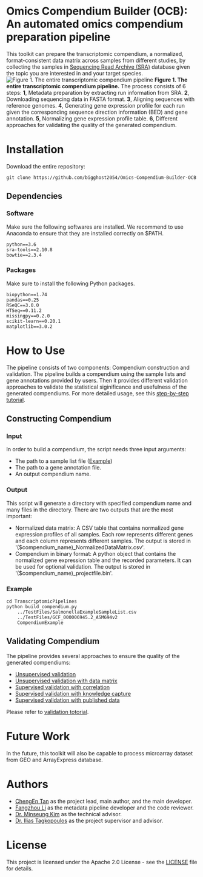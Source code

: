 # Omics Compendium Builder (OCB): An automated omics compendium preparation pipeline
This toolkit can prepare the transcriptomic compendium, a normalized, format-consistent data matrix across samples from different studies, by collecting the samples in <a href="https://www.ncbi.nlm.nih.gov/sra">Sequencing Read Archive (SRA)</a> database given the topic you are interested in and your target species.
![Figure 1. The entire transcriptomic compendium pipeline](https://github.com/bigghost2054/Omics-Compendium-Builder-OCB/blob/master/images/Figure1.png)
**Figure 1. The entire transcriptomic compendium pipeline.** The process consists of 6 steps: **1**, Metadata preparation by extracting run information from SRA. **2**, Downloading sequencing data in FASTA format. **3**, Aligning sequences with reference genomes. **4**, Generating gene expression profile for each run given the corresponding sequence direction information (BED) and gene annotation. **5**, Normalizing gene expression profile table. **6**, Different approaches for validating the quality of the generated compendium.

# Installation
Download the entire repository:
```
git clone https://github.com/bigghost2054/Omics-Compendium-Builder-OCB
```

## Dependencies

### Software
Make sure the following softwares are installed. We recommend to use Anaconda to ensure that they are installed correctly on $PATH.
```
python==3.6
sra-tools==2.10.8
bowtie==2.3.4
```
### Packages
Make sure to install the following Python packages.
```
biopython==1.74
pandas==0.25
RSeQC==3.0.0
HTSeq==0.11.2
missingpy==0.2.0
scikit-learn==0.20.1
matplotlib==3.0.2
```

# How to Use
The pipeline consists of two components: Compendium construction and validation. The pipeline builds a compendium using the sample lists and gene annotations provided by users. Then it provides different validation approaches to validate the statistical siginificance and usefulness of the generated compendiums. For more detailed usage, see this [step-by-step tutorial](./STEP-BY-STEP.md).

## Constructing Compendium

### Input
In order to build a compendium, the script needs three input arguments:
- The path to a sample list file ([Example](./TestFiles/SalmonellaExampleSampleList.csv))
- The path to a gene annotation file.
- An output compendium name.

### Output
This script will generate a directory with specified compendium name and many files in the directory. There are two outputs that are the most important:
- Normalized data matrix: A CSV table that contains normalized gene expression profiles of all samples. Each row represents different genes and each column represents different samples. The output is stored in '($compendium_name)_NormalizedDataMatrix.csv'.
- Compendium in binary format: A python object that contains the normalized gene expression table and the recorded parameters. It can be used for optional validation. The output is stored in '($compendium_name)_projectfile.bin'.

### Example
```
cd TranscriptomicPipelines
python build_compendium.py
    ../TestFiles/SalmonellaExampleSampleList.csv
    ../TestFiles/GCF_000006945.2_ASM694v2
    CompendiumExample
```

## Validating Compendium
The pipeline provides several approaches to ensure the quality of the generated compendiums:
- [Unsupervised validation](./VALIDATION.md)
- [Unsupervised validation with data matrix]()
- [Supervised validation with correlation](./VALIDATION.md#an-supervised-approach----correlation-validation)
- [Supervised validation with knowledge capture](./VALIDATION.md#an-supervised-approach----knowledge-capture-validation)
- [Supervised validation with published data](./VALIDATION.md#an-supervised-approach----published-data-comparison)

Please refer to [validation totorial](./VALIDATION.md).

# Future Work
In the future, this toolkit will also be capable to process microarray dataset from GEO and ArrayExpress database.

# Authors
- [ChengEn Tan](https://github.com/bigghost2054) as the project lead, main author, and the main developer.
- [Fangzhou Li](https://github.com/fangzhouli) as the metadata pipeline developer and the code reviewer.
- [Dr. Minseung Kim](https://github.com/minseven) as the technical advisor.
- [Dr. Ilias Tagkopoulos](https://github.com/itagkopoulos) as the project supervisor and advisor.

# License
This project is licensed under the Apache 2.0 License - see the [LICENSE](./LICENSE) file for details.
